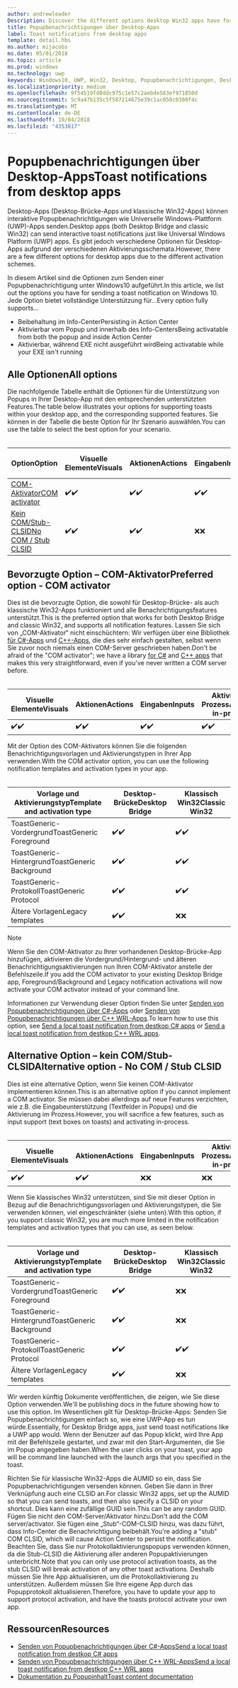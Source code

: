 ```yaml
---
author: andrewleader
Description: Discover the different options desktop Win32 apps have for sending toast notifications
title: Popupbenachrichtigungen über Desktop-Apps
label: Toast notifications from desktop apps
template: detail.hbs
ms.author: mijacobs
ms.date: 05/01/2018
ms.topic: article
ms.prod: windows
ms.technology: uwp
keywords: Windows10, UWP, Win32, Desktop, Popupbenachrichtigungen, Desktop-Brücke, Optionen zum Senden von Popups, COM-Server, COM-Aktivator, COM, gefälschter COM, kein COM, ohne COM, Senden von Popupbenachrichtigungen
ms.localizationpriority: medium
ms.openlocfilehash: 9f54519fd0ddc975c1e57c2aebde583ef971850d
ms.sourcegitcommit: 5c9a47b135c5f587214675e39c1ac058c0380f4c
ms.translationtype: MT
ms.contentlocale: de-DE
ms.lasthandoff: 10/04/2018
ms.locfileid: "4353817"
---
```

# <a name="toast-notifications-from-desktop-apps"></a><span data-ttu-id="eb539-103">Popupbenachrichtigungen über Desktop-Apps</span><span class="sxs-lookup"><span data-stu-id="eb539-103">Toast notifications from desktop apps</span></span>

<span data-ttu-id="eb539-104">Desktop-Apps (Desktop-Brücke-Apps und klassische Win32-Apps) können interaktive Popupbenachrichtigungen wie Universelle Windows-Plattform (UWP)-Apps senden.</span><span class="sxs-lookup"><span data-stu-id="eb539-104">Desktop apps (both Desktop Bridge and classic Win32) can send interactive toast notifications just like Universal Windows Platform (UWP) apps.</span></span> <span data-ttu-id="eb539-105">Es gibt jedoch verschiedene Optionen für Desktop-Apps aufgrund der verschiedenen Aktivierungsschemata.</span><span class="sxs-lookup"><span data-stu-id="eb539-105">However, there are a few different options for desktop apps due to the different activation schemes.</span></span>

<span data-ttu-id="eb539-106">In diesem Artikel sind die Optionen zum Senden einer Popupbenachrichtigung unter Windows10 aufgeführt.</span><span class="sxs-lookup"><span data-stu-id="eb539-106">In this article, we list out the options you have for sending a toast notification on Windows 10.</span></span> <span data-ttu-id="eb539-107">Jede Option bietet vollständige Unterstützung für...</span><span class="sxs-lookup"><span data-stu-id="eb539-107">Every option fully supports...</span></span>

* <span data-ttu-id="eb539-108">Beibehaltung im Info-Center</span><span class="sxs-lookup"><span data-stu-id="eb539-108">Persisting in Action Center</span></span>
* <span data-ttu-id="eb539-109">Aktivierbar vom Popup und innerhalb des Info-Centers</span><span class="sxs-lookup"><span data-stu-id="eb539-109">Being activatable from both the popup and inside Action Center</span></span>
* <span data-ttu-id="eb539-110">Aktivierbar, während EXE nicht ausgeführt wird</span><span class="sxs-lookup"><span data-stu-id="eb539-110">Being activatable while your EXE isn't running</span></span>

## <a name="all-options"></a><span data-ttu-id="eb539-111">Alle Optionen</span><span class="sxs-lookup"><span data-stu-id="eb539-111">All options</span></span>

<span data-ttu-id="eb539-112">Die nachfolgende Tabelle enthält die Optionen für die Unterstützung von Popups in Ihrer Desktop-App mit den entsprechenden unterstützten Features.</span><span class="sxs-lookup"><span data-stu-id="eb539-112">The table below illustrates your options for supporting toasts within your desktop app, and the corresponding supported features.</span></span> <span data-ttu-id="eb539-113">Sie können in der Tabelle die beste Option für Ihr Szenario auswählen.</span><span class="sxs-lookup"><span data-stu-id="eb539-113">You can use the table to select the best option for your scenario.</span></span><br/><br/>

| <span data-ttu-id="eb539-114">Option</span><span class="sxs-lookup"><span data-stu-id="eb539-114">Option</span></span> | <span data-ttu-id="eb539-115">Visuelle Elemente</span><span class="sxs-lookup"><span data-stu-id="eb539-115">Visuals</span></span> | <span data-ttu-id="eb539-116">Aktionen</span><span class="sxs-lookup"><span data-stu-id="eb539-116">Actions</span></span> | <span data-ttu-id="eb539-117">Eingaben</span><span class="sxs-lookup"><span data-stu-id="eb539-117">Inputs</span></span> | <span data-ttu-id="eb539-118">Aktiviert im Prozess</span><span class="sxs-lookup"><span data-stu-id="eb539-118">Activates in-process</span></span> |
| -- | -- | -- | -- | -- |
| [<span data-ttu-id="eb539-119">COM-Aktivator</span><span class="sxs-lookup"><span data-stu-id="eb539-119">COM activator</span></span>](#preferred-option---com-activator) | <span data-ttu-id="eb539-120">✔️</span><span class="sxs-lookup"><span data-stu-id="eb539-120">✔️</span></span> | <span data-ttu-id="eb539-121">✔️</span><span class="sxs-lookup"><span data-stu-id="eb539-121">✔️</span></span> | <span data-ttu-id="eb539-122">✔️</span><span class="sxs-lookup"><span data-stu-id="eb539-122">✔️</span></span> | <span data-ttu-id="eb539-123">✔️</span><span class="sxs-lookup"><span data-stu-id="eb539-123">✔️</span></span> |
| [<span data-ttu-id="eb539-124">Kein COM/Stub-CLSID</span><span class="sxs-lookup"><span data-stu-id="eb539-124">No COM / Stub CLSID</span></span>](#alternative-option---no-com--stub-clsid) | <span data-ttu-id="eb539-125">✔️</span><span class="sxs-lookup"><span data-stu-id="eb539-125">✔️</span></span> | <span data-ttu-id="eb539-126">✔️</span><span class="sxs-lookup"><span data-stu-id="eb539-126">✔️</span></span> | <span data-ttu-id="eb539-127">❌</span><span class="sxs-lookup"><span data-stu-id="eb539-127">❌</span></span> | <span data-ttu-id="eb539-128">❌</span><span class="sxs-lookup"><span data-stu-id="eb539-128">❌</span></span> |


## <a name="preferred-option---com-activator"></a><span data-ttu-id="eb539-129">Bevorzugte Option – COM-Aktivator</span><span class="sxs-lookup"><span data-stu-id="eb539-129">Preferred option - COM activator</span></span>

<span data-ttu-id="eb539-130">Dies ist die bevorzugte Option, die sowohl für Desktop-Brücke- als auch klassische Win32-Apps funktioniert und alle Benachrichtigungsfeatures unterstützt.</span><span class="sxs-lookup"><span data-stu-id="eb539-130">This is the preferred option that works for both Desktop Bridge and classic Win32, and supports all notification features.</span></span> <span data-ttu-id="eb539-131">Lassen Sie sich von „COM-Aktivator“ nicht einschüchtern: Wir verfügen über eine Bibliothek [für C#-Apps](send-local-toast-desktop.md) und [C++-Apps](send-local-toast-desktop-cpp-wrl.md), die dies sehr einfach gestalten, selbst wenn Sie zuvor noch niemals einen COM-Server geschrieben haben.</span><span class="sxs-lookup"><span data-stu-id="eb539-131">Don't be afraid of the "COM activator"; we have a library [for C#](send-local-toast-desktop.md) and [C++ apps](send-local-toast-desktop-cpp-wrl.md) that makes this very straightforward, even if you've never written a COM server before.</span></span><br/><br/>

| <span data-ttu-id="eb539-132">Visuelle Elemente</span><span class="sxs-lookup"><span data-stu-id="eb539-132">Visuals</span></span> | <span data-ttu-id="eb539-133">Aktionen</span><span class="sxs-lookup"><span data-stu-id="eb539-133">Actions</span></span> | <span data-ttu-id="eb539-134">Eingaben</span><span class="sxs-lookup"><span data-stu-id="eb539-134">Inputs</span></span> | <span data-ttu-id="eb539-135">Aktiviert im Prozess</span><span class="sxs-lookup"><span data-stu-id="eb539-135">Activates in-process</span></span> |
| -- | -- | -- | -- |
| <span data-ttu-id="eb539-136">✔️</span><span class="sxs-lookup"><span data-stu-id="eb539-136">✔️</span></span> | <span data-ttu-id="eb539-137">✔️</span><span class="sxs-lookup"><span data-stu-id="eb539-137">✔️</span></span> | <span data-ttu-id="eb539-138">✔️</span><span class="sxs-lookup"><span data-stu-id="eb539-138">✔️</span></span> | <span data-ttu-id="eb539-139">✔️</span><span class="sxs-lookup"><span data-stu-id="eb539-139">✔️</span></span> |

<span data-ttu-id="eb539-140">Mit der Option des COM-Aktivators können Sie die folgenden Benachrichtigungsvorlagen und Aktivierungstypen in Ihrer App verwenden.</span><span class="sxs-lookup"><span data-stu-id="eb539-140">With the COM activator option, you can use the following notification templates and activation types in your app.</span></span><br/><br/>

| <span data-ttu-id="eb539-141">Vorlage und Aktivierungstyp</span><span class="sxs-lookup"><span data-stu-id="eb539-141">Template and activation type</span></span> | <span data-ttu-id="eb539-142">Desktop-Brücke</span><span class="sxs-lookup"><span data-stu-id="eb539-142">Desktop Bridge</span></span> | <span data-ttu-id="eb539-143">Klassisch Win32</span><span class="sxs-lookup"><span data-stu-id="eb539-143">Classic Win32</span></span> |
| -- | -- | -- |
| <span data-ttu-id="eb539-144">ToastGeneric-Vordergrund</span><span class="sxs-lookup"><span data-stu-id="eb539-144">ToastGeneric Foreground</span></span> | <span data-ttu-id="eb539-145">✔️</span><span class="sxs-lookup"><span data-stu-id="eb539-145">✔️</span></span> | <span data-ttu-id="eb539-146">✔️</span><span class="sxs-lookup"><span data-stu-id="eb539-146">✔️</span></span> |
| <span data-ttu-id="eb539-147">ToastGeneric-Hintergrund</span><span class="sxs-lookup"><span data-stu-id="eb539-147">ToastGeneric Background</span></span> | <span data-ttu-id="eb539-148">✔️</span><span class="sxs-lookup"><span data-stu-id="eb539-148">✔️</span></span> | <span data-ttu-id="eb539-149">✔️</span><span class="sxs-lookup"><span data-stu-id="eb539-149">✔️</span></span> |
| <span data-ttu-id="eb539-150">ToastGeneric-Protokoll</span><span class="sxs-lookup"><span data-stu-id="eb539-150">ToastGeneric Protocol</span></span> | <span data-ttu-id="eb539-151">✔️</span><span class="sxs-lookup"><span data-stu-id="eb539-151">✔️</span></span> | <span data-ttu-id="eb539-152">✔️</span><span class="sxs-lookup"><span data-stu-id="eb539-152">✔️</span></span> |
| <span data-ttu-id="eb539-153">Ältere Vorlagen</span><span class="sxs-lookup"><span data-stu-id="eb539-153">Legacy templates</span></span> | <span data-ttu-id="eb539-154">✔️</span><span class="sxs-lookup"><span data-stu-id="eb539-154">✔️</span></span> | <span data-ttu-id="eb539-155">❌</span><span class="sxs-lookup"><span data-stu-id="eb539-155">❌</span></span> |

> [!NOTE]
> <span data-ttu-id="eb539-156">Wenn Sie den COM-Aktivator zu Ihrer vorhandenen Desktop-Brücke-App hinzufügen, aktivieren die Vordergrund/Hintergrund- und älteren Benachrichtigungsaktivierungen nun Ihren COM-Aktivator anstelle der Befehlszeile.</span><span class="sxs-lookup"><span data-stu-id="eb539-156">If you add the COM activator to your existing Desktop Bridge app, Foreground/Background and Legacy notification activations will now activate your COM activator instead of your command line.</span></span>

<span data-ttu-id="eb539-157">Informationen zur Verwendung dieser Option finden Sie unter [Senden von Popupbenachrichtigungen über C#-Apps](send-local-toast-desktop.md) oder [Senden von Popupbenachrichtigungen über C++ WRL-Apps](send-local-toast-desktop-cpp-wrl.md).</span><span class="sxs-lookup"><span data-stu-id="eb539-157">To learn how to use this option, see [Send a local toast notification from destkop C# apps](send-local-toast-desktop.md) or [Send a local toast notification from destkop C++ WRL apps](send-local-toast-desktop-cpp-wrl.md).</span></span>


## <a name="alternative-option---no-com--stub-clsid"></a><span data-ttu-id="eb539-158">Alternative Option – kein COM/Stub-CLSID</span><span class="sxs-lookup"><span data-stu-id="eb539-158">Alternative option - No COM / Stub CLSID</span></span>

<span data-ttu-id="eb539-159">Dies ist eine alternative Option, wenn Sie keinen COM-Aktivator implementieren können.</span><span class="sxs-lookup"><span data-stu-id="eb539-159">This is an alternative option if you cannot implement a COM activator.</span></span> <span data-ttu-id="eb539-160">Sie müssen dabei allerdings auf neue Features verzichten, wie z.B. die Eingabeunterstützung (Textfelder in Popups) und die Aktivierung im Prozess.</span><span class="sxs-lookup"><span data-stu-id="eb539-160">However, you will sacrifice a few features, such as input support (text boxes on toasts) and activating in-process.</span></span><br/><br/>

| <span data-ttu-id="eb539-161">Visuelle Elemente</span><span class="sxs-lookup"><span data-stu-id="eb539-161">Visuals</span></span> | <span data-ttu-id="eb539-162">Aktionen</span><span class="sxs-lookup"><span data-stu-id="eb539-162">Actions</span></span> | <span data-ttu-id="eb539-163">Eingaben</span><span class="sxs-lookup"><span data-stu-id="eb539-163">Inputs</span></span> | <span data-ttu-id="eb539-164">Aktiviert im Prozess</span><span class="sxs-lookup"><span data-stu-id="eb539-164">Activates in-process</span></span> |
| -- | -- | -- | -- |
| <span data-ttu-id="eb539-165">✔️</span><span class="sxs-lookup"><span data-stu-id="eb539-165">✔️</span></span> | <span data-ttu-id="eb539-166">✔️</span><span class="sxs-lookup"><span data-stu-id="eb539-166">✔️</span></span> | <span data-ttu-id="eb539-167">❌</span><span class="sxs-lookup"><span data-stu-id="eb539-167">❌</span></span> | <span data-ttu-id="eb539-168">❌</span><span class="sxs-lookup"><span data-stu-id="eb539-168">❌</span></span> |

<span data-ttu-id="eb539-169">Wenn Sie klassisches Win32 unterstützen, sind Sie mit dieser Option in Bezug auf die Benachrichtigungsvorlagen und Aktivierungstypen, die Sie verwenden können, viel eingeschränkter (siehe unten).</span><span class="sxs-lookup"><span data-stu-id="eb539-169">With this option, if you support classic Win32, you are much more limited in the notification templates and activation types that you can use, as seen below.</span></span><br/><br/>

| <span data-ttu-id="eb539-170">Vorlage und Aktivierungstyp</span><span class="sxs-lookup"><span data-stu-id="eb539-170">Template and activation type</span></span> | <span data-ttu-id="eb539-171">Desktop-Brücke</span><span class="sxs-lookup"><span data-stu-id="eb539-171">Desktop Bridge</span></span> | <span data-ttu-id="eb539-172">Klassisch Win32</span><span class="sxs-lookup"><span data-stu-id="eb539-172">Classic Win32</span></span> |
| -- | -- | -- |
| <span data-ttu-id="eb539-173">ToastGeneric-Vordergrund</span><span class="sxs-lookup"><span data-stu-id="eb539-173">ToastGeneric Foreground</span></span> | <span data-ttu-id="eb539-174">✔️</span><span class="sxs-lookup"><span data-stu-id="eb539-174">✔️</span></span> | <span data-ttu-id="eb539-175">❌</span><span class="sxs-lookup"><span data-stu-id="eb539-175">❌</span></span> |
| <span data-ttu-id="eb539-176">ToastGeneric-Hintergrund</span><span class="sxs-lookup"><span data-stu-id="eb539-176">ToastGeneric Background</span></span> | <span data-ttu-id="eb539-177">✔️</span><span class="sxs-lookup"><span data-stu-id="eb539-177">✔️</span></span> | <span data-ttu-id="eb539-178">❌</span><span class="sxs-lookup"><span data-stu-id="eb539-178">❌</span></span> |
| <span data-ttu-id="eb539-179">ToastGeneric-Protokoll</span><span class="sxs-lookup"><span data-stu-id="eb539-179">ToastGeneric Protocol</span></span> | <span data-ttu-id="eb539-180">✔️</span><span class="sxs-lookup"><span data-stu-id="eb539-180">✔️</span></span> | <span data-ttu-id="eb539-181">✔️</span><span class="sxs-lookup"><span data-stu-id="eb539-181">✔️</span></span> |
| <span data-ttu-id="eb539-182">Ältere Vorlagen</span><span class="sxs-lookup"><span data-stu-id="eb539-182">Legacy templates</span></span> | <span data-ttu-id="eb539-183">✔️</span><span class="sxs-lookup"><span data-stu-id="eb539-183">✔️</span></span> | <span data-ttu-id="eb539-184">❌</span><span class="sxs-lookup"><span data-stu-id="eb539-184">❌</span></span> |

<span data-ttu-id="eb539-185">Wir werden künftig Dokumente veröffentlichen, die zeigen, wie Sie diese Option verwenden.</span><span class="sxs-lookup"><span data-stu-id="eb539-185">We'll be publishing docs in the future showing how to use this option.</span></span> <span data-ttu-id="eb539-186">Im Wesentlichen gilt für Desktop-Brücke-Apps: Senden Sie Popupbenachrichtigungen einfach so, wie eine UWP-App es tun würde.</span><span class="sxs-lookup"><span data-stu-id="eb539-186">Essentially, for Desktop Bridge apps, just send toast notifications like a UWP app would.</span></span> <span data-ttu-id="eb539-187">Wenn der Benutzer auf das Popup klickt, wird Ihre App mit der Befehlszeile gestartet, und zwar mit den Start-Argumenten, die Sie im Popup angegeben haben.</span><span class="sxs-lookup"><span data-stu-id="eb539-187">When the user clicks on your toast, your app will be command line launched with the launch args that you specified in the toast.</span></span>

<span data-ttu-id="eb539-188">Richten Sie für klassische Win32-Apps die AUMID so ein, dass Sie Popupbenachrichtigungen versenden können. Geben Sie dann in Ihrer Verknüpfung auch eine CLSID an.</span><span class="sxs-lookup"><span data-stu-id="eb539-188">For classic Win32 apps, set up the AUMID so that you can send toasts, and then also specify a CLSID on your shortcut.</span></span> <span data-ttu-id="eb539-189">Dies kann eine zufällige GUID sein.</span><span class="sxs-lookup"><span data-stu-id="eb539-189">This can be any random GUID.</span></span> <span data-ttu-id="eb539-190">Fügen Sie nicht den COM-Server/Aktivator hinzu.</span><span class="sxs-lookup"><span data-stu-id="eb539-190">Don't add the COM server/activator.</span></span> <span data-ttu-id="eb539-191">Sie fügen eine „Stub“-COM-CLSID hinzu, was dazu führt, dass Info-Center die Benachrichtigung beibehält.</span><span class="sxs-lookup"><span data-stu-id="eb539-191">You're adding a "stub" COM CLSID, which will cause Action Center to persist the notification.</span></span> <span data-ttu-id="eb539-192">Beachten Sie, dass Sie nur Protokollaktivierungspopups verwenden können, da die Stub-CLSID die Aktivierung aller anderen Popupaktivierungen unterbricht.</span><span class="sxs-lookup"><span data-stu-id="eb539-192">Note that you can only use protocol activation toasts, as the stub CLSID will break activation of any other toast activations.</span></span> <span data-ttu-id="eb539-193">Deshalb müssen Sie Ihre App aktualisieren, um die Protokollaktivierung zu unterstützen. Außerdem müssen Sie Ihre eigene App durch das Popupprotokoll aktualisieren.</span><span class="sxs-lookup"><span data-stu-id="eb539-193">Therefore, you have to update your app to support protocol activation, and have the toasts protocol activate your own app.</span></span>


## <a name="resources"></a><span data-ttu-id="eb539-194">Ressourcen</span><span class="sxs-lookup"><span data-stu-id="eb539-194">Resources</span></span>

* [<span data-ttu-id="eb539-195">Senden von Popupbenachrichtigungen über C#-Apps</span><span class="sxs-lookup"><span data-stu-id="eb539-195">Send a local toast notification from destkop C# apps</span></span>](send-local-toast-desktop.md)
* [<span data-ttu-id="eb539-196">Senden von Popupbenachrichtigungen über C++ WRL-Apps</span><span class="sxs-lookup"><span data-stu-id="eb539-196">Send a local toast notification from destkop C++ WRL apps</span></span>](send-local-toast-desktop-cpp-wrl.md)
* [<span data-ttu-id="eb539-197">Dokumentation zu Popupinhalt</span><span class="sxs-lookup"><span data-stu-id="eb539-197">Toast content documentation</span></span>](adaptive-interactive-toasts.md)